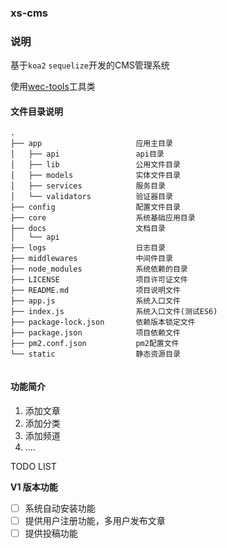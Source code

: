 ### xs-cms

### 说明

<!-- typeorm/ -->

基于``koa2`` ``sequelize``开发的CMS管理系统

使用[wec-tools](https://www.quzhaota.cn/)工具类

#### 文件目录说明
````shell
.
├── app                     应用主目录
│   ├── api                 api目录
│   ├── lib                 公用文件目录
│   ├── models              实体文件目录
│   ├── services            服务目录
│   └── validators          验证器目录
├── config                  配置文件目录
├── core                    系统基础应用目录
├── docs                    文档目录
│   └── api
├── logs                    日志目录
├── middlewares             中间件目录
├── node_modules            系统依赖的目录
├── LICENSE                 项目许可证文件
├── README.md               项目说明文件
├── app.js                  系统入口文件
├── index.js                系统入口文件(测试ES6)
├── package-lock.json       依赖版本锁定文件
├── package.json            项目依赖文件
├── pm2.conf.json           pm2配置文件
└── static                  静态资源目录


````


#### 功能简介

1. 添加文章
2. 添加分类
3. 添加频道
4. ....


TODO LIST

**V1 版本功能**

- [ ] 系统自动安装功能
- [ ] 提供用户注册功能，多用户发布文章
- [ ] 提供投稿功能
